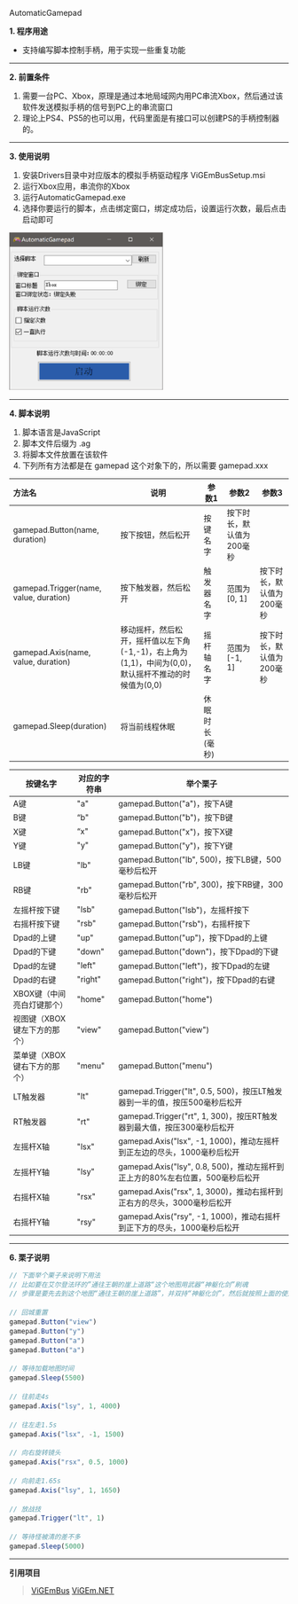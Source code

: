 AutomaticGamepad

**1. 程序用途**

* 支持编写脚本控制手柄，用于实现一些重复功能

----



**2. 前置条件**

1. 需要一台PC、Xbox，原理是通过本地局域网内用PC串流Xbox，然后通过该软件发送模拟手柄的信号到PC上的串流窗口
2. 理论上PS4、PS5的也可以用，代码里面是有接口可以创建PS的手柄控制器的。

---



**3. 使用说明**

1. 安装Drivers目录中对应版本的模拟手柄驱动程序 ViGEmBusSetup.msi
2. 运行Xbox应用，串流你的Xbox
3. 运行AutomaticGamepad.exe
4. 选择你要运行的脚本，点击绑定窗口，绑定成功后，设置运行次数，最后点击启动即可

<img src=".\Images\image-20220320234149677.png" alt="image-20220320234149677" style="zoom: 33%;" />

---



**4. 脚本说明**

1. 脚本语言是JavaScript
2. 脚本文件后缀为 .ag
3. 将脚本文件放置在该软件
4. 下列所有方法都是在 gamepad 这个对象下的，所以需要 gamepad.xxx

| 方法名                                 | 说明                                                         | 参数1          | 参数2                     | 参数3                     |
| :------------------------------------- | ------------------------------------------------------------ | -------------- | ------------------------- | ------------------------- |
| gamepad.Button(name, duration)         | 按下按钮，然后松开                                           | 按键名字       | 按下时长，默认值为200毫秒 |                           |
| gamepad.Trigger(name, value, duration) | 按下触发器，然后松开                                         | 触发器名字     | 范围为 [0, 1]             | 按下时长，默认值为200毫秒 |
| gamepad.Axis(name, value, duration)    | 移动摇杆，然后松开，摇杆值以左下角(-1,-1)，右上角为(1,1)，中间为(0,0)，默认摇杆不推动的时候值为(0,0) | 摇杆轴名字     | 范围为 [-1, 1]            | 按下时长，默认值为200毫秒 |
| gamepad.Sleep(duration)                | 将当前线程休眠                                               | 休眠时长(毫秒) |                           |                           |

| 按键名字                     | 对应的字符串 | 举个栗子                                                     |
| ---------------------------- | ------------ | ------------------------------------------------------------ |
| A键                          | "a"          | gamepad.Button("a")，按下A键                                 |
| B键                          | “b"          | gamepad.Button("b")，按下B键                                 |
| X键                          | “x"          | gamepad.Button("x")，按下X键                                 |
| Y键                          | "y"          | gamepad.Button("y")，按下Y键                                 |
| LB键                         | "lb"         | gamepad.Button("lb", 500)，按下LB键，500毫秒后松开           |
| RB键                         | "rb"         | gamepad.Button("rb", 300)，按下RB键，300毫秒后松开           |
| 左摇杆按下键                 | "lsb"        | gamepad.Button("lsb")，左摇杆按下                            |
| 右摇杆按下键                 | "rsb"        | gamepad.Button("rsb")，右摇杆按下                            |
| Dpad的上键                   | "up"         | gamepad.Button("up")，按下Dpad的上键                         |
| Dpad的下键                   | "down"       | gamepad.Button("down")，按下Dpad的下键                       |
| Dpad的左键                   | "left"       | gamepad.Button("left")，按下Dpad的左键                       |
| Dpad的右键                   | "right"      | gamepad.Button("right")，按下Dpad的右键                      |
| XBOX键（中间亮白灯键那个）   | "home"       | gamepad.Button("home")                                       |
| 视图键（XBOX键左下方的那个） | "view"       | gamepad.Button("view")                                       |
| 菜单键（XBOX键右下方的那个） | "menu"       | gamepad.Button("menu")                                       |
| LT触发器                     | "lt"         | gamepad.Trigger("lt", 0.5, 500)，按压LT触发器到一半的值，按压500毫秒后松开 |
| RT触发器                     | "rt"         | gamepad.Trigger("rt", 1, 300)，按压RT触发器到最大值，按压300毫秒后松开 |
| 左摇杆X轴                    | "lsx"        | gamepad.Axis("lsx", -1, 1000)，推动左摇杆到正左边的尽头，1000毫秒后松开 |
| 左摇杆Y轴                    | "lsy"        | gamepad.Axis("lsy", 0.8, 500)，推动左摇杆到正上方的80%左右位置，500毫秒后松开 |
| 右摇杆X轴                    | "rsx"        | gamepad.Axis("rsx", 1, 3000)，推动右摇杆到正右方的尽头，3000毫秒后松开 |
| 右摇杆Y轴                    | "rsy"        | gamepad.Axis("rsy", -1, 1000)，推动右摇杆到正下方的尽头，1000毫秒后松开 |

---



**6. 栗子说明**

```javascript
// 下面举个栗子来说明下用法
// 比如要在艾尔登法环的”通往王朝的崖上道路“这个地图用武器“神躯化剑”刷魂
// 步骤是要先去到这个地图“通往王朝的崖上道路”，并双持“神躯化剑”，然后就按照上面的使用说明走一遍流程即可

// 回城重置
gamepad.Button("view")
gamepad.Button("y")
gamepad.Button("a")
gamepad.Button("a")

// 等待加载地图时间
gamepad.Sleep(5500)

// 往前走4s
gamepad.Axis("lsy", 1, 4000)

// 往左走1.5s
gamepad.Axis("lsx", -1, 1500)

// 向右旋转镜头
gamepad.Axis("rsx", 0.5, 1000)

// 向前走1.65s
gamepad.Axis("lsy", 1, 1650)

// 放战技
gamepad.Trigger("lt", 1)

// 等待怪被清的差不多
gamepad.Sleep(5000)

```




---

**引用项目**

> [ViGEmBus](https://github.com/ViGEm/ViGEmBus)
> [ViGEm.NET](https://github.com/tylearymf/ViGEm.NET)



